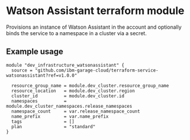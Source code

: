 # Watson Assistant terraform module

Provisions an instance of Watson Assistant in the account and optionally binds the 
service to a namespace in a cluster via a secret.

## Example usage

```terraform-hcl
module "dev_infrastructure_watsonassistant" {
  source = "github.com/ibm-garage-cloud/terraform-service-watsonassistant?ref=v1.0.0"

  resource_group_name = module.dev_cluster.resource_group_name
  resource_location   = module.dev_cluster.region
  cluster_id          = module.dev_cluster.id
  namespaces          = module.dev_cluster_namespaces.release_namespaces
  namespace_count     = var.release_namespace_count
  name_prefix         = var.name_prefix
  tags                = []
  plan                = "standard"
}
```
